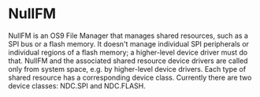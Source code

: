 # NullFM
  NullFM is an OS9 File Manager that manages shared resources, such as a SPI bus or a flash memory. It doesn't manage individual SPI peripherals or individual regions of a flash memory; a higher-level device driver must do that.  NullFM and the associated shared resource device drivers are called only from system space, e.g. by higher-level device drivers.  Each type of shared resource has a corresponding device class. Currently there are two device classes: NDC.SPI and NDC.FLASH.
